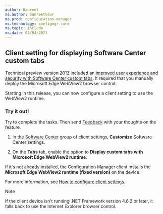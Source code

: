 ```yaml
---
author: Banreet
ms.author: banreetkaur
ms.prod: configuration-manager
ms.technology: configmgr-core
ms.topic: include
ms.date: 02/04/2021
---
```


## <a name="bkmk_webview"></a> Client setting for displaying Software Center custom tabs

<!--9142301-->

Technical preview version 2012 included an [improved user experience and security with Software Center custom tabs](../../../2020/technical-preview-2012.md#bkmk_swctr). It required that you manually deploy the Microsoft Edge WebView2 browser control.

Starting in this release, you can now configure a client setting to use the WebView2 runtime.

### Try it out!

Try to complete the tasks. Then send [Feedback](/configmgr/core/understand/find-help#product-feedback) with your thoughts on the feature.

1. In the [Software Center](../../../../clients/deploy/about-client-settings.md#software-center) group of client settings, **Customize** Software Center settings.

1. On the **Tabs** tab, enable the option to **Display custom tabs with Microsoft Edge WebView2 runtime**.

If it's not already installed, the Configuration Manager client installs the **Microsoft Edge WebView2 runtime (fixed version)** on the device.

For more information, see [How to configure client settings](../../../../clients/deploy/configure-client-settings.md).

> [!NOTE]
> If the client device isn't running .NET Framework version 4.6.2 or later, it falls back to use the Internet Explorer browser control.<!-- 8655543 -->
